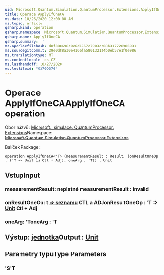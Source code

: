 ```yaml
---
uid: Microsoft.Quantum.Simulation.QuantumProcessor.Extensions.ApplyIfOneCA
title: Operace ApplyIfOneCA
ms.date: 10/26/2020 12:00:00 AM
ms.topic: article
qsharp.kind: operation
qsharp.namespace: Microsoft.Quantum.Simulation.QuantumProcessor.Extensions
qsharp.name: ApplyIfOneCA
qsharp.summary: ''
ms.openlocfilehash: d8f388698c0c6d1557c7903ec68b317728986031
ms.sourcegitcommit: 29e0d88a30e4166fa580132124b0eb57e1f0e986
ms.translationtype: MT
ms.contentlocale: cs-CZ
ms.lasthandoff: 10/27/2020
ms.locfileid: "92709376"
---
```

# <a name="applyifoneca-operation"></a><span data-ttu-id="7615d-102">Operace ApplyIfOneCA</span><span class="sxs-lookup"><span data-stu-id="7615d-102">ApplyIfOneCA operation</span></span>

<span data-ttu-id="7615d-103">Obor názvů: [Microsoft.. simulace. QuantumProcessor. Extensions](xref:Microsoft.Quantum.Simulation.QuantumProcessor.Extensions)</span><span class="sxs-lookup"><span data-stu-id="7615d-103">Namespace: [Microsoft.Quantum.Simulation.QuantumProcessor.Extensions](xref:Microsoft.Quantum.Simulation.QuantumProcessor.Extensions)</span></span>

<span data-ttu-id="7615d-104">Balíček [](https://nuget.org/packages/)</span><span class="sxs-lookup"><span data-stu-id="7615d-104">Package: [](https://nuget.org/packages/)</span></span>




```qsharp
operation ApplyIfOneCA<'T> (measurementResult : Result, (onResultOneOp : ('T => Unit is Ctl + Adj), oneArg : 'T)) : Unit
```


## <a name="input"></a><span data-ttu-id="7615d-105">Vstup</span><span class="sxs-lookup"><span data-stu-id="7615d-105">Input</span></span>

### <a name="measurementresult--__invalidresult__"></a><span data-ttu-id="7615d-106">measurementResult: __neplatné <Result>__</span><span class="sxs-lookup"><span data-stu-id="7615d-106">measurementResult : __invalid<Result>__</span></span>




### <a name="onresultoneop--t--unit-ctl--adj"></a><span data-ttu-id="7615d-107">onResultOneOp: t [=> seznamu](xref:microsoft.quantum.lang-ref.unit) CTL a ADJ</span><span class="sxs-lookup"><span data-stu-id="7615d-107">onResultOneOp : 'T => [Unit](xref:microsoft.quantum.lang-ref.unit) Ctl + Adj</span></span>




### <a name="onearg--t"></a><span data-ttu-id="7615d-108">oneArg: 'T</span><span class="sxs-lookup"><span data-stu-id="7615d-108">oneArg : 'T</span></span>





## <a name="output--unit"></a><span data-ttu-id="7615d-109">Výstup: [jednotka](xref:microsoft.quantum.lang-ref.unit)</span><span class="sxs-lookup"><span data-stu-id="7615d-109">Output : [Unit](xref:microsoft.quantum.lang-ref.unit)</span></span>



## <a name="type-parameters"></a><span data-ttu-id="7615d-110">Parametry typu</span><span class="sxs-lookup"><span data-stu-id="7615d-110">Type Parameters</span></span>

### <a name="t"></a><span data-ttu-id="7615d-111">'S</span><span class="sxs-lookup"><span data-stu-id="7615d-111">'T</span></span>

